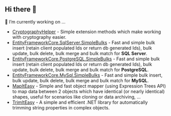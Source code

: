 ## Hi there 👋

🔭 I’m currently working on ...
- [CryptographyHelper](https://github.com/phongnguyend/CryptographyHelper) - Simple extension methods which make working with cryptography easier.
- [EntityFrameworkCore.SqlServer.SimpleBulks](https://github.com/phongnguyend/EntityFrameworkCore.SqlServer.SimpleBulks) - Fast and simple bulk insert (retain client populated Ids or return db generated Ids), bulk update, bulk delete, bulk merge and bulk match for **SQL Server**.
- [EntityFrameworkCore.PostgreSQL.SimpleBulks](https://github.com/phongnguyend/EntityFrameworkCore.PostgreSQL.SimpleBulks) - Fast and simple bulk insert (retain client populated Ids or return db generated Ids), bulk update, bulk delete, bulk merge and bulk match for **PostgreSQL**.
- [EntityFrameworkCore.MySql.SimpleBulks](https://github.com/phongnguyend/EntityFrameworkCore.MySql.SimpleBulks) - Fast and simple bulk insert, bulk update, bulk delete, bulk merge and bulk match for **MySQL**.
- [MapItEasy](https://github.com/phongnguyend/MapItEasy) - Simple and fast object mapper (using Expression Trees API) to map data between 2 objects which have identical (or nearly identical) shapes, useful for scenarios like cloning or data archiving, ...
- [TrimItEasy](https://github.com/phongnguyend/TrimItEasy) - A simple and efficient .NET library for automatically trimming string properties in complex objects.

<!--
**phongnguyend/phongnguyend** is a ✨ _special_ ✨ repository because its `README.md` (this file) appears on your GitHub profile.

Here are some ideas to get you started:

- 🔭 I’m currently working on ...
- 🌱 I’m currently learning ...
- 👯 I’m looking to collaborate on ...
- 🤔 I’m looking for help with ...
- 💬 Ask me about ...
- 📫 How to reach me: ...
- 😄 Pronouns: ...
- ⚡ Fun fact: ...
-->
